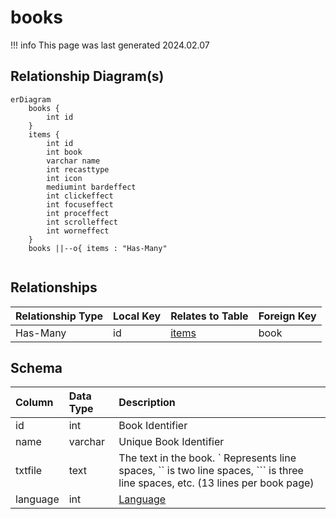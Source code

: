 # books

!!! info
	This page was last generated 2024.02.07

## Relationship Diagram(s)

```mermaid
erDiagram
    books {
        int id
    }
    items {
        int id
        int book
        varchar name
        int recasttype
        int icon
        mediumint bardeffect
        int clickeffect
        int focuseffect
        int proceffect
        int scrolleffect
        int worneffect
    }
    books ||--o{ items : "Has-Many"


```


## Relationships

| Relationship Type | Local Key | Relates to Table | Foreign Key |
| :--- | :--- | :--- | :--- |
| Has-Many | id | [items](../../schema/items/items.md) | book |


## Schema

| Column | Data Type | Description |
| :--- | :--- | :--- |
| id | int | Book Identifier |
| name | varchar | Unique Book Identifier |
| txtfile | text | The text in the book. ` Represents line spaces, `` is two line spaces, ``` is three line spaces, etc. (13 lines per book page) |
| language | int | [Language](../../../../server/player/languages) |

